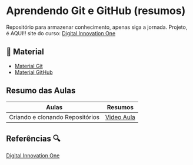 # Aprendendo Git e GitHub (resumos)

Repositório para armazenar conhecimento, apenas siga a jornada. 
Projeto, é AQUI!!
site do curso: [Digital Innovation One](https://web.dio.me/home)

## 📕 Material 

- [Material Git](https://git-scm.com/docs/git-branch)
- [Material GitHub](https://docs.github.com/en)

## Resumo das Aulas

| Aulas | Resumos |
| ----- | ------- | 
| Criando e clonando Repositórios | [Video Aula](https://web.dio.me/track/ri-happy-front-end-do-zero/course/406684a4-396d-4160-94b9-ead934e18564/learning/a377a00b-461c-4ab0-8258-3addd2fef14c?autoplay=1)|

## Referências 🔍

[Digital Innovation One](https://web.dio.me/track/344ed0bb-de0d-430f-b767-fd3c5a985724)
